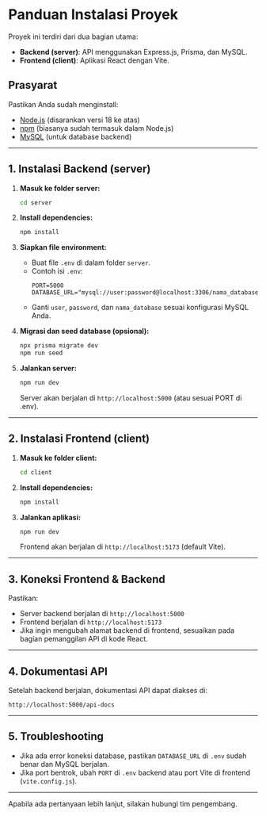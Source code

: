 # Panduan Instalasi Proyek

Proyek ini terdiri dari dua bagian utama:
- **Backend (server)**: API menggunakan Express.js, Prisma, dan MySQL.
- **Frontend (client)**: Aplikasi React dengan Vite.

## Prasyarat

Pastikan Anda sudah menginstall:
- [Node.js](https://nodejs.org/) (disarankan versi 18 ke atas)
- [npm](https://www.npmjs.com/) (biasanya sudah termasuk dalam Node.js)
- [MySQL](https://www.mysql.com/) (untuk database backend)

---

## 1. Instalasi Backend (server)

1. **Masuk ke folder server:**
   ```bash
   cd server
   ```

2. **Install dependencies:**
   ```bash
   npm install
   ```

3. **Siapkan file environment:**
   - Buat file `.env` di dalam folder `server`.
   - Contoh isi `.env`:
     ```
     PORT=5000
     DATABASE_URL="mysql://user:password@localhost:3306/nama_database"
     ```
   - Ganti `user`, `password`, dan `nama_database` sesuai konfigurasi MySQL Anda.

4. **Migrasi dan seed database (opsional):**
   ```bash
   npx prisma migrate dev
   npm run seed
   ```

5. **Jalankan server:**
   ```bash
   npm run dev
   ```
   Server akan berjalan di `http://localhost:5000` (atau sesuai PORT di .env).

---

## 2. Instalasi Frontend (client)

1. **Masuk ke folder client:**
   ```bash
   cd client
   ```

2. **Install dependencies:**
   ```bash
   npm install
   ```

3. **Jalankan aplikasi:**
   ```bash
   npm run dev
   ```
   Frontend akan berjalan di `http://localhost:5173` (default Vite).

---

## 3. Koneksi Frontend & Backend

Pastikan:
- Server backend berjalan di `http://localhost:5000`
- Frontend berjalan di `http://localhost:5173`
- Jika ingin mengubah alamat backend di frontend, sesuaikan pada bagian pemanggilan API di kode React.

---

## 4. Dokumentasi API

Setelah backend berjalan, dokumentasi API dapat diakses di:
```
http://localhost:5000/api-docs
```

---

## 5. Troubleshooting

- Jika ada error koneksi database, pastikan `DATABASE_URL` di `.env` sudah benar dan MySQL berjalan.
- Jika port bentrok, ubah `PORT` di `.env` backend atau port Vite di frontend (`vite.config.js`).

---

Apabila ada pertanyaan lebih lanjut, silakan hubungi tim pengembang. 